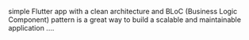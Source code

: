 simple Flutter app with a clean architecture and BLoC (Business Logic Component) pattern is a great way to build a scalable and maintainable application ....